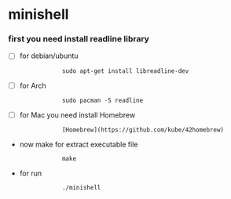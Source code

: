 # minishell

### first you need install readline library
- [ ] for debian/ubuntu

                  sudo apt-get install libreadline-dev

- [ ] for Arch

                  sudo pacman -S readline

- [ ] for Mac you need install Homebrew

                  [Homebrew](https://github.com/kube/42homebrew)

- now make for extract executable file

                  make

- for run

                  ./minishell
